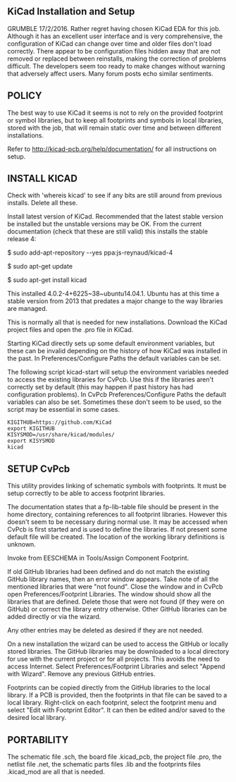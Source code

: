 KiCad Installation and Setup
----------------------------

GRUMBLE 17/2/2016. Rather regret having chosen KiCad EDA for this job. Although
it has an excellent user interface and is very comprehensive, the configuration
of KiCad can change over time and older files don't load correctly. There appear
to be configuration files hidden away that are not removed or replaced between
reinstalls, making the correction of problems difficult. The developers seem
too ready to make changes without warning that adversely affect users. Many
forum posts echo similar sentiments.

POLICY
------

The best way to use KiCad it seems is not to rely on the provided footprint
or symbol libraries, but to keep all footprints and symbols in local libraries,
stored with the job, that will remain static over time and between different
installations.

Refer to http://kicad-pcb.org/help/documentation/ for all instructions on setup.

INSTALL KICAD
-------------

Check with 'whereis kicad' to see if any bits are still around from previous
installs. Delete all these.

Install latest version of KiCad. Recommended that the latest stable version be
installed but the unstable versions may be OK. From the current documentation
(check that these are still valid) this installs the stable release 4:

$ sudo add-apt-repository --yes ppa:js-reynaud/kicad-4

$ sudo apt-get update

$ sudo apt-get install kicad

This installed 4.0.2-4+6225~38~ubuntu14.04.1. Ubuntu has at this time a stable
version from 2013 that predates a major change to the way libraries are managed.

This is normally all that is needed for new installations. Download the KiCad
project files and open the .pro file in KiCad.

Starting KiCad directly sets up some default environment variables, but these
can be invalid depending on the history of how KiCad was installed in the past.
In Preferences/Configure Paths the default variables can be set.

The following script kicad-start will setup the environment variables needed to
access the existing libraries for CvPcb. Use this if the libraries aren't
correctly set by default (this may happen if past history has had configuration
problems). In CvPcb Preferences/Configure Paths the default variables can also
be set. Sometimes these don't seem to be used, so the script may be essential
in some cases.

	KIGITHUB=https://github.com/KiCad
	export KIGITHUB
	KISYSMOD=/usr/share/kicad/modules/
	export KISYSMOD
	kicad

SETUP CvPcb
-----------

This utility provides linking of schematic symbols with footprints. It must be
setup correctly to be able to access footprint libraries.

The documentation states that a fp-lib-table file should be present in the home
directory, containing references to all footprint libraries. However this
doesn't seem to be necessary during normal use. It may be accessed when CvPcb is
first started and is used to define the libraries. If not present some default
file will be created. The location of the working library definitions is
unknown.

Invoke from EESCHEMA in Tools/Assign Component Footprint.

If old GitHub libraries had been defined and do not match the existing GitHub
library names, then an error window appears. Take note of all the mentioned
libraries that were "not found". Close the window and in CvPcb open
Preferences/Footprint Libraries. The window should show all the libraries that
are defined. Delete those that were not found (if they were on GitHub) or
correct the library entry otherwise. Other GitHub libraries can be added
directly or via the wizard.

Any other entries may be deleted as desired if they are not needed.

On a new installation the wizard can be used to access the GitHub or locally
stored libraries. The GitHub libraries may be downloaded to a local directory
for use with the current project or for all projects. This avoids the need to
access Internet. Select Preferences/Footprint Libraries and select "Append with
Wizard". Remove any previous GitHub entries.

Footprints can be copied directly from the GitHub libraries to the local
library. If a PCB is provided, then the footprints in that file can be saved to
a local library. Right-click on each footprint, select the footprint menu and
select "Edit with Footprint Editor". It can then be edited and/or saved to the
desired local library.

PORTABILITY
-----------

The schematic file .sch, the board file .kicad_pcb, the project file .pro,
the netlist file .net, the schematic parts files .lib and the footprints
files .kicad_mod are all that is needed.

